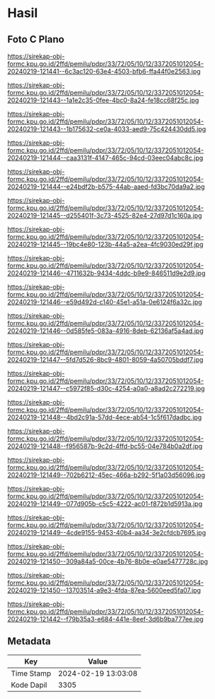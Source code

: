 # Hasil

## Foto C Plano

https://sirekap-obj-formc.kpu.go.id/2ffd/pemilu/pdpr/33/72/05/10/12/3372051012054-20240219-121441--6c3ac120-63e4-4503-bfb6-ffa44f0e2563.jpg

https://sirekap-obj-formc.kpu.go.id/2ffd/pemilu/pdpr/33/72/05/10/12/3372051012054-20240219-121443--1a1e2c35-0fee-4bc0-8a24-fe18cc68f25c.jpg

https://sirekap-obj-formc.kpu.go.id/2ffd/pemilu/pdpr/33/72/05/10/12/3372051012054-20240219-121443--1b175632-ce0a-4033-aed9-75c424430dd5.jpg

https://sirekap-obj-formc.kpu.go.id/2ffd/pemilu/pdpr/33/72/05/10/12/3372051012054-20240219-121444--caa3131f-4147-465c-94cd-03eec04abc8c.jpg

https://sirekap-obj-formc.kpu.go.id/2ffd/pemilu/pdpr/33/72/05/10/12/3372051012054-20240219-121444--e24bdf2b-b575-44ab-aaed-fd3bc70da9a2.jpg

https://sirekap-obj-formc.kpu.go.id/2ffd/pemilu/pdpr/33/72/05/10/12/3372051012054-20240219-121445--d255401f-3c73-4525-82e4-27d97d1c160a.jpg

https://sirekap-obj-formc.kpu.go.id/2ffd/pemilu/pdpr/33/72/05/10/12/3372051012054-20240219-121445--19bc4e80-123b-44a5-a2ea-4fc9030ed29f.jpg

https://sirekap-obj-formc.kpu.go.id/2ffd/pemilu/pdpr/33/72/05/10/12/3372051012054-20240219-121446--4711632b-9434-4ddc-b9e9-846511d9e2d9.jpg

https://sirekap-obj-formc.kpu.go.id/2ffd/pemilu/pdpr/33/72/05/10/12/3372051012054-20240219-121446--e59d492d-c140-45e1-a51a-0e6124f6a32c.jpg

https://sirekap-obj-formc.kpu.go.id/2ffd/pemilu/pdpr/33/72/05/10/12/3372051012054-20240219-121446--0d585fe5-083a-4916-8deb-62136af5a4ad.jpg

https://sirekap-obj-formc.kpu.go.id/2ffd/pemilu/pdpr/33/72/05/10/12/3372051012054-20240219-121447--5fd7d526-8bc9-4801-8059-4a50705bddf7.jpg

https://sirekap-obj-formc.kpu.go.id/2ffd/pemilu/pdpr/33/72/05/10/12/3372051012054-20240219-121447--c5972f85-d30c-4254-a0a0-a8ad2c272219.jpg

https://sirekap-obj-formc.kpu.go.id/2ffd/pemilu/pdpr/33/72/05/10/12/3372051012054-20240219-121448--4bd2c91a-57dd-4ece-ab54-1c5f617dadbc.jpg

https://sirekap-obj-formc.kpu.go.id/2ffd/pemilu/pdpr/33/72/05/10/12/3372051012054-20240219-121448--f956587b-9c2d-4ffd-bc55-04e784b0a2df.jpg

https://sirekap-obj-formc.kpu.go.id/2ffd/pemilu/pdpr/33/72/05/10/12/3372051012054-20240219-121449--702b6212-45ec-466a-b292-5f1a03d56096.jpg

https://sirekap-obj-formc.kpu.go.id/2ffd/pemilu/pdpr/33/72/05/10/12/3372051012054-20240219-121449--077d905b-c5c5-4222-ac01-f872b1d5913a.jpg

https://sirekap-obj-formc.kpu.go.id/2ffd/pemilu/pdpr/33/72/05/10/12/3372051012054-20240219-121449--4cde9155-9453-40b4-aa34-3e2cfdcb7695.jpg

https://sirekap-obj-formc.kpu.go.id/2ffd/pemilu/pdpr/33/72/05/10/12/3372051012054-20240219-121450--309a84a5-00ce-4b76-8b0e-e0ae5477728c.jpg

https://sirekap-obj-formc.kpu.go.id/2ffd/pemilu/pdpr/33/72/05/10/12/3372051012054-20240219-121450--13703514-a9e3-4fda-87ea-5600eed5fa07.jpg

https://sirekap-obj-formc.kpu.go.id/2ffd/pemilu/pdpr/33/72/05/10/12/3372051012054-20240219-121442--f79b35a3-e684-441e-8eef-3d6b9ba777ee.jpg


## Metadata

| Key        | Value               |
| ---------- | ------------------- |
| Time Stamp | 2024-02-19 13:03:08 |
| Kode Dapil | 3305                |



